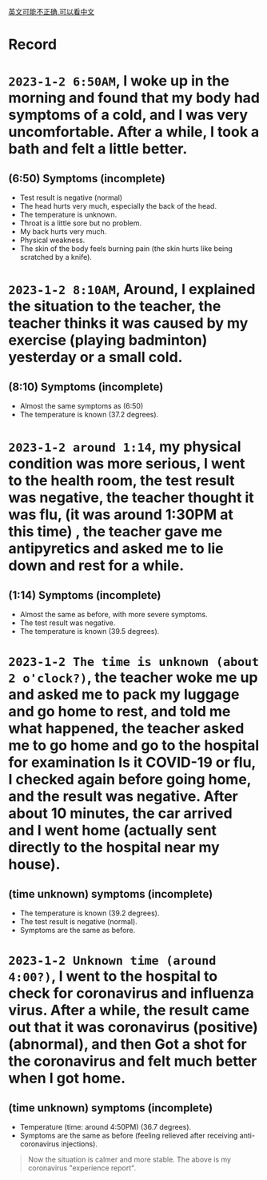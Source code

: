 [英文可能不正确,可以看中文](./README_CN.md)
# Record

# ```2023-1-2 6:50AM```, I woke up in the morning and found that my body had symptoms of a cold, and I was very uncomfortable. After a while, I took a bath and felt a little better.
## (6:50) Symptoms (incomplete)
- Test result is negative (normal)
- The head hurts very much, especially the back of the head.
- The temperature is unknown.
- Throat is a little sore but no problem.
- My back hurts very much.
- Physical weakness.
- The skin of the body feels burning pain (the skin hurts like being scratched by a knife).

# ```2023-1-2 8:10AM```, Around, I explained the situation to the teacher, the teacher thinks it was caused by my exercise (playing badminton) yesterday or a small cold.
## (8:10) Symptoms (incomplete)
- Almost the same symptoms as (6:50)
- The temperature is known (37.2 degrees).

# ```2023-1-2 around 1:14```, my physical condition was more serious, I went to the health room, the test result was negative, the teacher thought it was flu, (it was around 1:30PM at this time) , the teacher gave me antipyretics and asked me to lie down and rest for a while.
## (1:14) Symptoms (incomplete)
- Almost the same as before, with more severe symptoms.
- The test result was negative.
- The temperature is known (39.5 degrees).

# ```2023-1-2 The time is unknown (about 2 o'clock?)```, the teacher woke me up and asked me to pack my luggage and go home to rest, and told me what happened, the teacher asked me to go home and go to the hospital for examination Is it COVID-19 or flu, I checked again before going home, and the result was negative. After about 10 minutes, the car arrived and I went home (actually sent directly to the hospital near my house).
## (time unknown) symptoms (incomplete)
- The temperature is known (39.2 degrees).
- The test result is negative (normal).
- Symptoms are the same as before.

# ```2023-1-2 Unknown time (around 4:00?)```, I went to the hospital to check for coronavirus and influenza virus. After a while, the result came out that it was coronavirus (positive) (abnormal), and then Got a shot for the coronavirus and felt much better when I got home.
## (time unknown) symptoms (incomplete)
- Temperature (time: around 4:50PM) (36.7 degrees).
- Symptoms are the same as before (feeling relieved after receiving anti-coronavirus injections).

> Now the situation is calmer and more stable.
> The above is my coronavirus "experience report".
